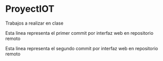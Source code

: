 # ProyectIOT
Trabajos a realizar en clase

Esta linea representa el primer commit por interfaz web en repositorio remoto

Esta linea representa el segundo commit por interfaz web en repositorio remoto
